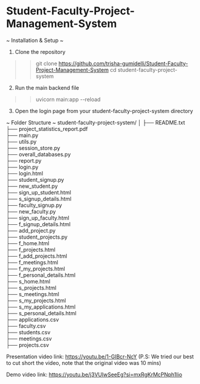 # Student-Faculty-Project-Management-System

~ Installation & Setup ~

1. Clone the repository
>>   git clone https://github.com/trisha-gumidelli/Student-Faculty-Project-Management-System
   cd student-faculty-project-system

2. Run the main backend file
>>   uvicorn main:app --reload

3. Open the login page from your student-faculty-project-system directory


~ Folder Structure ~
student-faculty-project-system/
│
├── README.txt                        
├── project_statistics_report.pdf      
├── main.py                            
├── utils.py                           
├── session_store.py                   
├── overall_databases.py               
├── report.py                          
├── login.py                           
├── login.html                         
├── student_signup.py                  
├── new_student.py                     
├── sign_up_student.html               
├── s_signup_details.html               
├── faculty_signup.py                  
├── new_faculty.py                     
├── sign_up_faculty.html               
├── f_signup_details.html               
├── add_project.py                      
├── student_projects.py                
├── f_home.html                        
├── f_projects.html                    
├── f_add_projects.html                
├── f_meetings.html                    
├── f_my_projects.html                 
├── f_personal_details.html           
├── s_home.html                        
├── s_projects.html                    
├── s_meetings.html                    
├── s_my_projects.html                 
├── s_my_applications.html             
├── s_personal_details.html            
├── applications.csv                   
├── faculty.csv                        
├── students.csv                       
├── meetings.csv                       
├── projects.csv                       

Presentation video link: https://youtu.be/1-GIBcr-NcY
(P.S: We tried our best to cut short the video, note that the original video was 10 mins)

Demo video link: https://youtu.be/j3VUIwSeeEg?si=mxRgKrMcPNph1Iio
